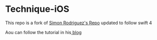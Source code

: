# Technique-iOS

This repo is a fork of [Simon Rodriguez's Repo](https://github.com/kosua20/Technique-iOS)  updated to follow swift 4


Aou can follow the tutorial in his[ blog](http://blog.simonrodriguez.fr/articles/26-08-2015_a_few_scntechnique_examples.html)
